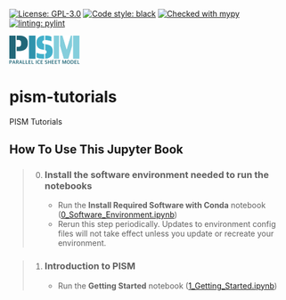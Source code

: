[![License: GPL-3.0](https://img.shields.io:/github/license/pism/pypac)](https://opensource.org/licenses/GPL-3.0)
[![Code style: black](https://img.shields.io/badge/code%20style-black-000000.svg)](https://github.com/psf/black)
[![Checked with mypy](http://www.mypy-lang.org/static/mypy_badge.svg)](http://mypy-lang.org/)
[![linting: pylint](https://img.shields.io/badge/linting-pylint-yellowgreen)](https://github.com/pylint-dev/pylint)


<img src="pism_logo.png" alt="PISM logo" width="25%"/>


# pism-tutorials
PISM Tutorials


## How To Use This Jupyter Book

>0. ### Install the software environment needed to run the notebooks
>
>    - Run the **Install Required Software with Conda** notebook ([0_Software_Environment.ipynb](0_Software_Environment.ipynb))
>    - Rerun this step periodically. Updates to environment config files will not take effect unless you update or recreate your environment.
>

>1. ### Introduction to PISM
>
>    - Run the **Getting Started** notebook ([1_Getting_Started.ipynb](1_Getting_Started.ipynb))
